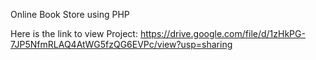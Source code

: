 Online Book Store using PHP

Here is the link to view Project:
https://drive.google.com/file/d/1zHkPG-7JP5NfmRLAQ4AtWG5fzQG6EVPc/view?usp=sharing
